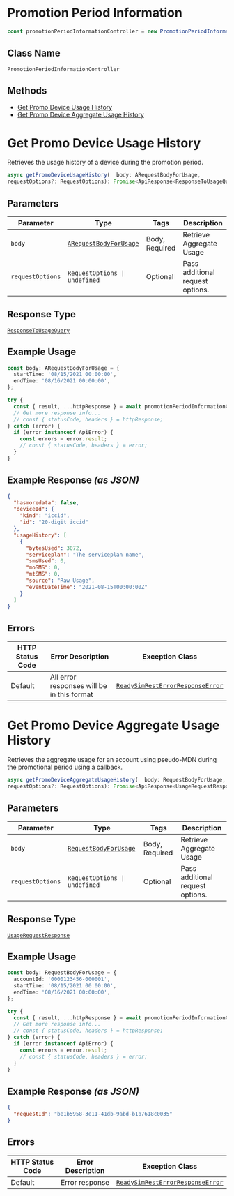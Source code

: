 # Promotion Period Information

```ts
const promotionPeriodInformationController = new PromotionPeriodInformationController(client);
```

## Class Name

`PromotionPeriodInformationController`

## Methods

* [Get Promo Device Usage History](../../doc/controllers/promotion-period-information.md#get-promo-device-usage-history)
* [Get Promo Device Aggregate Usage History](../../doc/controllers/promotion-period-information.md#get-promo-device-aggregate-usage-history)


# Get Promo Device Usage History

Retrieves the usage history of a device during the promotion period.

```ts
async getPromoDeviceUsageHistory(  body: ARequestBodyForUsage,
requestOptions?: RequestOptions): Promise<ApiResponse<ResponseToUsageQuery>>
```

## Parameters

| Parameter | Type | Tags | Description |
|  --- | --- | --- | --- |
| `body` | [`ARequestBodyForUsage`](../../doc/models/a-request-body-for-usage.md) | Body, Required | Retrieve Aggregate Usage |
| `requestOptions` | `RequestOptions \| undefined` | Optional | Pass additional request options. |

## Response Type

[`ResponseToUsageQuery`](../../doc/models/response-to-usage-query.md)

## Example Usage

```ts
const body: ARequestBodyForUsage = {
  startTime: '08/15/2021 00:00:00',
  endTime: '08/16/2021 00:00:00',
};

try {
  const { result, ...httpResponse } = await promotionPeriodInformationController.getPromoDeviceUsageHistory(body);
  // Get more response info...
  // const { statusCode, headers } = httpResponse;
} catch (error) {
  if (error instanceof ApiError) {
    const errors = error.result;
    // const { statusCode, headers } = error;
  }
}
```

## Example Response *(as JSON)*

```json
{
  "hasmoredata": false,
  "deviceId": {
    "kind": "iccid",
    "id": "20-digit iccid"
  },
  "usageHistory": [
    {
      "bytesUsed": 3072,
      "serviceplan": "The serviceplan name",
      "smsUsed": 0,
      "moSMS": 0,
      "mtSMS": 0,
      "source": "Raw Usage",
      "eventDateTime": "2021-08-15T00:00:00Z"
    }
  ]
}
```

## Errors

| HTTP Status Code | Error Description | Exception Class |
|  --- | --- | --- |
| Default | All error responses will be in this format | [`ReadySimRestErrorResponseError`](../../doc/models/ready-sim-rest-error-response-error.md) |


# Get Promo Device Aggregate Usage History

Retrieves the aggregate usage for an account using pseudo-MDN during the promotional period using a callback.

```ts
async getPromoDeviceAggregateUsageHistory(  body: RequestBodyForUsage,
requestOptions?: RequestOptions): Promise<ApiResponse<UsageRequestResponse>>
```

## Parameters

| Parameter | Type | Tags | Description |
|  --- | --- | --- | --- |
| `body` | [`RequestBodyForUsage`](../../doc/models/request-body-for-usage.md) | Body, Required | Retrieve Aggregate Usage |
| `requestOptions` | `RequestOptions \| undefined` | Optional | Pass additional request options. |

## Response Type

[`UsageRequestResponse`](../../doc/models/usage-request-response.md)

## Example Usage

```ts
const body: RequestBodyForUsage = {
  accountId: '0000123456-000001',
  startTime: '08/15/2021 00:00:00',
  endTime: '08/16/2021 00:00:00',
};

try {
  const { result, ...httpResponse } = await promotionPeriodInformationController.getPromoDeviceAggregateUsageHistory(body);
  // Get more response info...
  // const { statusCode, headers } = httpResponse;
} catch (error) {
  if (error instanceof ApiError) {
    const errors = error.result;
    // const { statusCode, headers } = error;
  }
}
```

## Example Response *(as JSON)*

```json
{
  "requestId": "be1b5958-3e11-41db-9abd-b1b7618c0035"
}
```

## Errors

| HTTP Status Code | Error Description | Exception Class |
|  --- | --- | --- |
| Default | Error response | [`ReadySimRestErrorResponseError`](../../doc/models/ready-sim-rest-error-response-error.md) |

